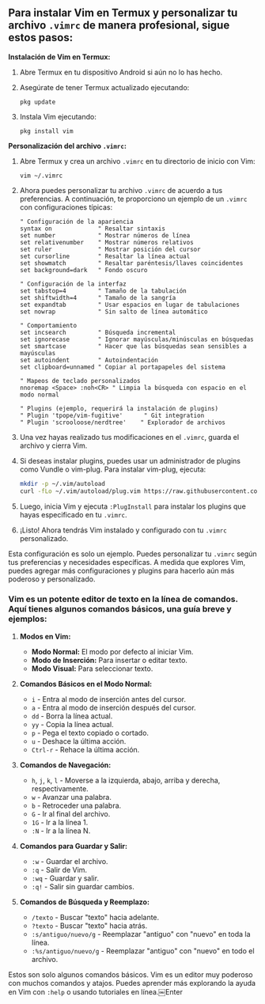 ## Para instalar Vim en Termux y personalizar tu archivo `.vimrc` de manera profesional, sigue estos pasos:

**Instalación de Vim en Termux:**

1. Abre Termux en tu dispositivo Android si aún no lo has hecho.

2. Asegúrate de tener Termux actualizado ejecutando:
   ```
   pkg update
   ```

3. Instala Vim ejecutando:
   ```
   pkg install vim
   ```

**Personalización del archivo `.vimrc`:**

1. Abre Termux y crea un archivo `.vimrc` en tu directorio de inicio con Vim:
   ```
   vim ~/.vimrc
   ```

2. Ahora puedes personalizar tu archivo `.vimrc` de acuerdo a tus preferencias. A continuación, te proporciono un ejemplo de un `.vimrc` con configuraciones típicas:

   ```vim
   " Configuración de la apariencia
   syntax on             " Resaltar sintaxis
   set number            " Mostrar números de línea
   set relativenumber    " Mostrar números relativos
   set ruler             " Mostrar posición del cursor
   set cursorline        " Resaltar la línea actual
   set showmatch         " Resaltar paréntesis/llaves coincidentes
   set background=dark   " Fondo oscuro

   " Configuración de la interfaz
   set tabstop=4         " Tamaño de la tabulación
   set shiftwidth=4      " Tamaño de la sangría
   set expandtab         " Usar espacios en lugar de tabulaciones
   set nowrap            " Sin salto de línea automático

   " Comportamiento
   set incsearch         " Búsqueda incremental
   set ignorecase        " Ignorar mayúsculas/minúsculas en búsquedas
   set smartcase         " Hacer que las búsquedas sean sensibles a mayúsculas
   set autoindent        " Autoindentación
   set clipboard=unnamed " Copiar al portapapeles del sistema

   " Mapeos de teclado personalizados
   nnoremap <Space> :noh<CR> " Limpia la búsqueda con espacio en el modo normal

   " Plugins (ejemplo, requerirá la instalación de plugins)
   " Plugin 'tpope/vim-fugitive'      " Git integration
   " Plugin 'scrooloose/nerdtree'    " Explorador de archivos

   ```

3. Una vez hayas realizado tus modificaciones en el `.vimrc`, guarda el archivo y cierra Vim.

4. Si deseas instalar plugins, puedes usar un administrador de plugins como Vundle o vim-plug. Para instalar vim-plug, ejecuta:
   ```sh
   mkdir -p ~/.vim/autoload
   curl -fLo ~/.vim/autoload/plug.vim https://raw.githubusercontent.com/junegunn/vim-plug/master/plug.vim
   ```

5. Luego, inicia Vim y ejecuta `:PlugInstall` para instalar los plugins que hayas especificado en tu `.vimrc`.

6. ¡Listo! Ahora tendrás Vim instalado y configurado con tu `.vimrc` personalizado.

Esta configuración es solo un ejemplo. Puedes personalizar tu `.vimrc` según tus preferencias y necesidades específicas. A medida que explores Vim, puedes agregar más configuraciones y plugins para hacerlo aún más poderoso y personalizado.

### Vim es un potente editor de texto en la línea de comandos. Aquí tienes algunos comandos básicos, una guía breve y ejemplos:

1. **Modos en Vim:**
   - **Modo Normal:** El modo por defecto al iniciar Vim.
   - **Modo de Inserción:** Para insertar o editar texto.
   - **Modo Visual:** Para seleccionar texto.

2. **Comandos Básicos en el Modo Normal:**
   - `i` - Entra al modo de inserción antes del cursor.
   - `a` - Entra al modo de inserción después del cursor.
   - `dd` - Borra la línea actual.
   - `yy` - Copia la línea actual.
   - `p` - Pega el texto copiado o cortado.
   - `u` - Deshace la última acción.
   - `Ctrl-r` - Rehace la última acción.

3. **Comandos de Navegación:**
   - `h`, `j`, `k`, `l` - Moverse a la izquierda, abajo, arriba y derecha, respectivamente.
   - `w` - Avanzar una palabra.
   - `b` - Retroceder una palabra.
   - `G` - Ir al final del archivo.
   - `1G` - Ir a la línea 1.
   - `:N` - Ir a la línea N.

4. **Comandos para Guardar y Salir:**
   - `:w` - Guardar el archivo.
   - `:q` - Salir de Vim.
   - `:wq` - Guardar y salir.
   - `:q!` - Salir sin guardar cambios.

5. **Comandos de Búsqueda y Reemplazo:**
   - `/texto` - Buscar "texto" hacia adelante.
   - `?texto` - Buscar "texto" hacia atrás.
   - `:s/antiguo/nuevo/g` - Reemplazar "antiguo" con "nuevo" en toda la línea.
   - `:%s/antiguo/nuevo/g` - Reemplazar "antiguo" con "nuevo" en todo el archivo.

Estos son solo algunos comandos básicos. Vim es un editor muy poderoso con muchos comandos y atajos. Puedes aprender más explorando la ayuda en Vim con `:help` o usando tutoriales en línea.￼Enter

